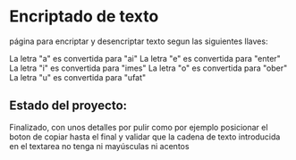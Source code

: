 <h1>Encriptado de texto</h1>

página para encriptar y desencriptar texto segun las siguientes llaves:

La letra "a" es convertida para "ai"
La letra "e" es convertida para "enter"
La letra "i" es convertida para "imes"
La letra "o" es convertida para "ober"
La letra "u" es convertida para "ufat"

<h2>Estado del proyecto:</h2> Finalizado, con unos detalles por pulir como por ejemplo posicionar el boton de copiar hasta el final y validar que la cadena de texto introducida en el textarea no tenga ni mayúsculas ni acentos 
